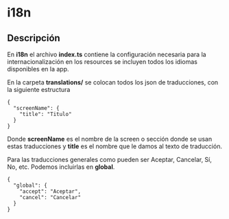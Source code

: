 # i18n

## Descripción

En **i18n** el archivo **index.ts** contiene la configuración necesaria para la internacionalización en los resources se incluyen todos los idiomas disponibles en la app.

En la carpeta **translations/** se colocan todos los json de traducciones, con la siguiente estructura

    {
      "screenName": {
        "title": "Titulo"
      }
    }

Donde **screenName** es el nombre de la screen o sección donde se usan estas traducciones y **title** es el nombre que le damos al texto de traducción.

Para las traducciones generales como pueden ser Aceptar, Cancelar, Sí, No, etc. Podemos incluirlas en **global**.

    {
      "global": {
        "accept": "Aceptar",
        "cancel": "Cancelar"
      }
    }
